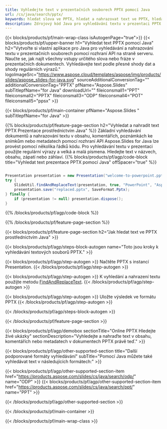 ```yaml
---
title: Vyhledejte text v prezentačních souborech PPTX pomocí Java
url: /cs/java/search/pptx/
keywords: hledat slova ve PPTX, hledat a nahrazovat text ve PPTX, hledat text PPTX Prezentace
description: Zdrojový kód Java pro vyhledávání textu v prezentaci PPTX.
---
```


{{< blocks/products/pf/main-wrap-class isAutogenPage="true">}}
{{< blocks/products/pf/upper-banner h1="Vyhledat text PPTX pomocí Java" h2="Vytvořte si vlastní aplikace pro Java pro vyhledávání a nahrazování textu v prezentačních souborech pomocí rozhraní API na straně serveru. Naučte se, jak najít všechny vstupy určitého slova nebo fráze v prezentačních dokumentech. Vyhledávejte text podle přesné shody dat a shody regulárních výrazů." logoImageSrc="https://www.aspose.cloud/templates/aspose/img/products/slides/aspose_slides-for-java.svg" sourceAdditionalConversionTag="" additionalConversionTag="PPTX" pfName="Aspose.Slides" subTitlepfName="for Java" downloadUrl="" fileiconsmall1="PPT" fileiconsmall2="PPTX" fileiconsmall3="ODP" fileiconsmall4="POT" fileiconsmall5="ppsx" >}}

{{< blocks/products/pf/main-container pfName="Aspose.Slides " subTitlepfName="for Java" >}}

{{% blocks/products/pf/feature-page-section  h2="Vyhledat a nahradit text PPTX Prezentace prostřednictvím Java" %}}
Základní vyhledávání dokumentů a nahrazování textu v obsahu, komentářích, poznámkách ke snímkům nebo metadatech pomocí rozhraní API Aspose.Slides for Java lze provést pomocí několika řádků kódu. Pro vyhledávání textu v prezentaci použijte regulární výrazy a velká a malá písmena. Hledejte text v názvech, obsahu, zápatí nebo záhlaví.
{{% blocks/products/pf/agp/code-block title="Vyhledat text prezentace PPTX pomocí Java" offSpacer="true" %}}

```java

Presentation presentation = new Presentation("welcome-to-powerpoint.pptx");
try {
    SlideUtil.findAndReplaceText(presentation, true, "PowerPoint", "Aspose.Slides", null);
    presentation.save("replaced.pptx", SaveFormat.Pptx);
} finally {
    if (presentation != null) presentation.dispose();
}
```

{{% /blocks/products/pf/agp/code-block %}}

{{% /blocks/products/pf/feature-page-section %}}

{{< blocks/products/pf/feature-page-section  h2="Jak hledat text ve PPTX prostřednictvím Java" >}}

{{< blocks/products/pf/agp/steps-block-autogen name="Toto jsou kroky k vyhledávání textových souborů PPTX." >}}

{{< blocks/products/pf/agp/step-autogen >}}
Načtěte PPTX s instancí Presentation.
{{< /blocks/products/pf/agp/step-autogen >}}

{{< blocks/products/pf/agp/step-autogen >}}
K vyhledání a nahrazení textu použijte metodu [FindAndReplaceText](https://reference.aspose.com/slides/java/com.aspose.slides/slideutil/#findAndReplaceText-com.aspose.slides.IPresentation-boolean-java.lang.String-java.lang.String-).
{{< /blocks/products/pf/agp/step-autogen >}}

{{< blocks/products/pf/agp/step-autogen >}}
Uložte výsledek ve formátu PPTX
{{< /blocks/products/pf/agp/step-autogen >}}

{{< /blocks/products/pf/agp/steps-block-autogen >}}

{{< /blocks/products/pf/feature-page-section >}}

{{< blocks/products/pf/agp/demobox sectionTitle="Online PPTX Hledejte živé ukázky" sectionDescription="Vyhledejte a nahraďte text v obsahu, komentářích nebo metadatech v dokumentech PPTX právě teď." >}}

{{< blocks/products/pf/agp/other-supported-section title="Další podporované formáty vyhledávání" subTitle="Pomocí Java můžete také vyhledávat text v následujících formátech:" >}}

{{< blocks/products/pf/agp/other-supported-section-item href="https://products.aspose.com/slides/cs/java/search/odp/" name="ODP" >}}
{{< blocks/products/pf/agp/other-supported-section-item href="https://products.aspose.com/slides/cs/java/search/ppt/" name="PPT" >}}


{{< /blocks/products/pf/agp/other-supported-section >}}

{{< /blocks/products/pf/main-container >}}
    
{{< /blocks/products/pf/main-wrap-class >}}